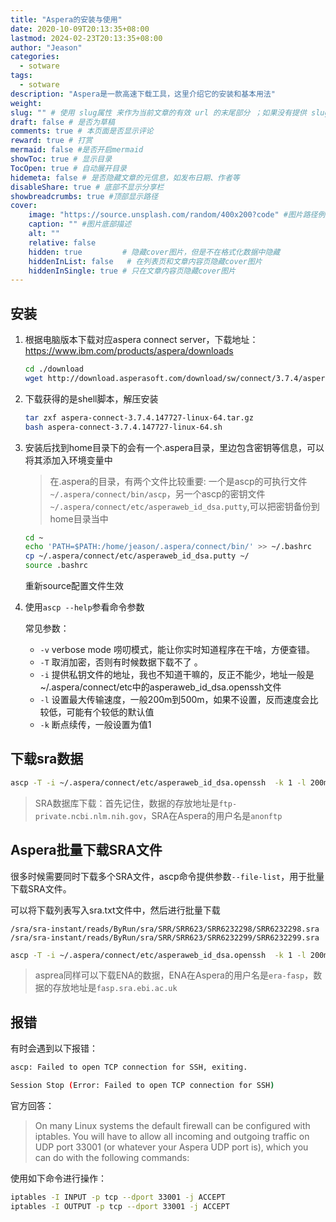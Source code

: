 ```yaml
---
title: "Aspera的安装与使用"
date: 2020-10-09T20:13:35+08:00
lastmod: 2024-02-23T20:13:35+08:00
author: "Jeason"
categories:
  - sotware
tags:
  - sotware
description: "Aspera是一款高速下载工具，这里介绍它的安装和基本用法"
weight:
slug: "" # 使用 slug属性 来作为当前文章的有效 url 的末尾部分 ；如果没有提供 slug 则使用 title 代替。
draft: false # 是否为草稿
comments: true # 本页面是否显示评论
reward: true # 打赏
mermaid: false #是否开启mermaid
showToc: true # 显示目录
TocOpen: true # 自动展开目录
hidemeta: false # 是否隐藏文章的元信息，如发布日期、作者等
disableShare: true # 底部不显示分享栏
showbreadcrumbs: true #顶部显示路径
cover:
    image: "https://source.unsplash.com/random/400x200?code" #图片路径例如：posts/tech/123/123.png
    caption: "" #图片底部描述
    alt: ""
    relative: false
    hidden: true         # 隐藏cover图片，但是不在格式化数据中隐藏
    hiddenInList: false   # 在列表页和文章内容页隐藏cover图片
    hiddenInSingle: true # 只在文章内容页隐藏cover图片
---
```


## 安装  

1. 根据电脑版本下载对应aspera connect server，下载地址：https://www.ibm.com/products/aspera/downloads  

   ```sh
   cd ./download
   wget http://download.asperasoft.com/download/sw/connect/3.7.4/aspera-connect-3.7.4.147727-linux-64.tar.gz
   ```

2. 下载获得的是shell脚本，解压安装  

   ```sh
   tar zxf aspera-connect-3.7.4.147727-linux-64.tar.gz
   bash aspera-connect-3.7.4.147727-linux-64.sh
   ```

3. 安装后找到home目录下的会有一个.aspera目录，里边包含密钥等信息，可以将其添加入环境变量中   

   > 在.aspera的目录，有两个文件比较重要: 一个是ascp的可执行文件`~/.aspera/connect/bin/ascp`，另一个ascp的密钥文件`~/.aspera/connect/etc/asperaweb_id_dsa.putty`,可以把密钥备份到home目录当中

   ```sh
   cd ~
   echo 'PATH=$PATH:/home/jeason/.aspera/connect/bin/' >> ~/.bashrc
   cp ~/.aspera/connect/etc/asperaweb_id_dsa.putty ~/
   source .bashrc
   ```

   重新source配置文件生效  

4. 使用`ascp --help`参看命令参数    

   常见参数：

   + `-v` verbose mode 唠叨模式，能让你实时知道程序在干啥，方便查错。  
   + `-T` 取消加密，否则有时候数据下载不了 。  
   + `-i` 提供私钥文件的地址，我也不知道干嘛的，反正不能少，地址一般是~/.aspera/connect/etc中的asperaweb_id_dsa.openssh文件  
   + `-l` 设置最大传输速度，一般200m到500m，如果不设置，反而速度会比较低，可能有个较低的默认值  
   + `-k` 断点续传，一般设置为值1  

## 下载sra数据  

```sh
ascp -T -i ~/.aspera/connect/etc/asperaweb_id_dsa.openssh  -k 1 -l 200m anonftp@ftp-private.ncbi.nlm.nih.gov:/sra/sra-instant/reads/ByRun/sra/SRR/SRR620/SRR6208854/SRR6208854.sra ./
```

> SRA数据库下载：首先记住，数据的存放地址是`ftp-private.ncbi.nlm.nih.gov`，SRA在Aspera的用户名是`anonftp`  

## Aspera批量下载SRA文件  

很多时候需要同时下载多个SRA文件，ascp命令提供参数`--file-list`，用于批量下载SRA文件。  

可以将下载列表写入sra.txt文件中，然后进行批量下载  

```
/sra/sra-instant/reads/ByRun/sra/SRR/SRR623/SRR6232298/SRR6232298.sra
/sra/sra-instant/reads/ByRun/sra/SRR/SRR623/SRR6232299/SRR6232299.sra
```

```sh
ascp -T -i ~/.aspera/connect/etc/asperaweb_id_dsa.openssh  -k 1 -l 200m --mode recv --host ftp-private.ncbi.nlm.nih.gov --user anonftp --file-list ~/sra.txt ./
```

> asprea同样可以下载ENA的数据，ENA在Aspera的用户名是`era-fasp`，数据的存放地址是`fasp.sra.ebi.ac.uk`  

## 报错  

有时会遇到以下报错：  

```sh
ascp: Failed to open TCP connection for SSH, exiting.

Session Stop (Error: Failed to open TCP connection for SSH)
```

官方回答：  

> On many Linux systems the default firewall can be configured with iptables. You will have to allow all incoming and outgoing traffic on UDP port 33001 (or whatever your Aspera UDP port is), which you can do with the following commands:  

使用如下命令进行操作：  

```sh
iptables -I INPUT -p tcp --dport 33001 -j ACCEPT
iptables -I OUTPUT -p tcp --dport 33001 -j ACCEPT
```

